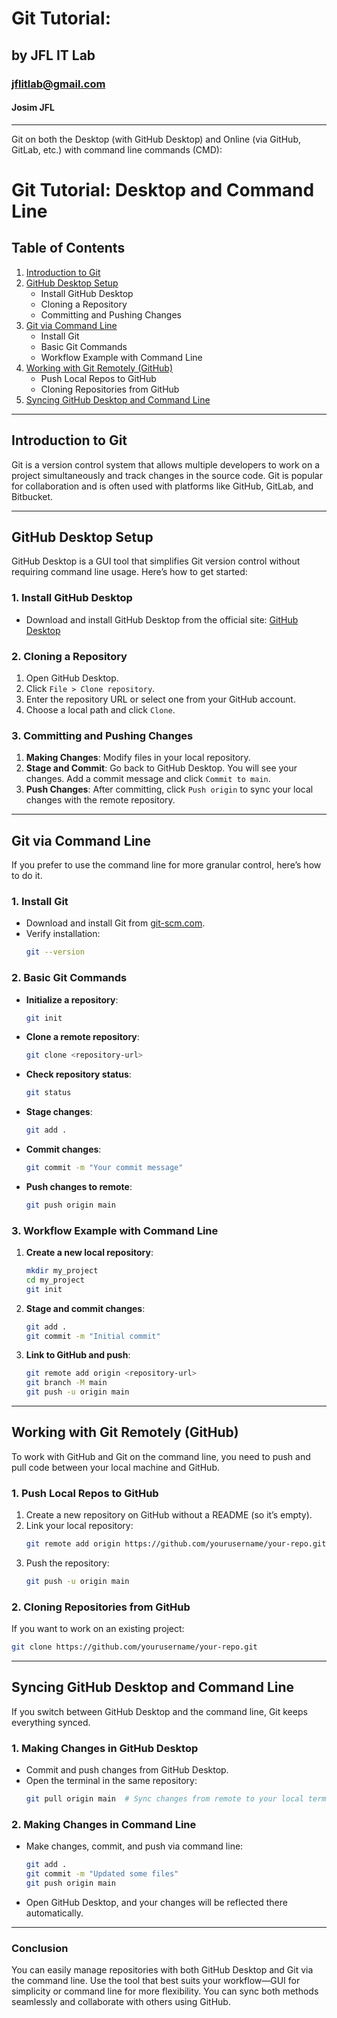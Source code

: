 # Git Tutorial: 
## by JFL IT Lab
### jflitlab@gmail.com
#### Josim JFL
---
Git on both the Desktop (with GitHub Desktop) and Online (via GitHub, GitLab, etc.) with command line commands (CMD):
# Git Tutorial: Desktop and Command Line

## Table of Contents
1. [Introduction to Git](#introduction-to-git)
2. [GitHub Desktop Setup](#github-desktop-setup)
    - Install GitHub Desktop
    - Cloning a Repository
    - Committing and Pushing Changes
3. [Git via Command Line](#git-via-command-line)
    - Install Git
    - Basic Git Commands
    - Workflow Example with Command Line
4. [Working with Git Remotely (GitHub)](#working-with-git-remotely)
    - Push Local Repos to GitHub
    - Cloning Repositories from GitHub
5. [Syncing GitHub Desktop and Command Line](#syncing-github-desktop-and-command-line)

---

## Introduction to Git

Git is a version control system that allows multiple developers to work on a project simultaneously and track changes in the source code. Git is popular for collaboration and is often used with platforms like GitHub, GitLab, and Bitbucket.

---

## GitHub Desktop Setup

GitHub Desktop is a GUI tool that simplifies Git version control without requiring command line usage. Here’s how to get started:

### 1. **Install GitHub Desktop**
- Download and install GitHub Desktop from the official site: [GitHub Desktop](https://desktop.github.com/)
  
### 2. **Cloning a Repository**
1. Open GitHub Desktop.
2. Click `File > Clone repository`.
3. Enter the repository URL or select one from your GitHub account.
4. Choose a local path and click `Clone`.

### 3. **Committing and Pushing Changes**
1. **Making Changes**: Modify files in your local repository.
2. **Stage and Commit**: Go back to GitHub Desktop. You will see your changes. Add a commit message and click `Commit to main`.
3. **Push Changes**: After committing, click `Push origin` to sync your local changes with the remote repository.

---

## Git via Command Line

If you prefer to use the command line for more granular control, here’s how to do it.

### 1. **Install Git**
- Download and install Git from [git-scm.com](https://git-scm.com/).
- Verify installation:
  ```bash
  git --version
  ```

### 2. **Basic Git Commands**
- **Initialize a repository**:
  ```bash
  git init
  ```
- **Clone a remote repository**:
  ```bash
  git clone <repository-url>
  ```
- **Check repository status**:
  ```bash
  git status
  ```
- **Stage changes**:
  ```bash
  git add .
  ```
- **Commit changes**:
  ```bash
  git commit -m "Your commit message"
  ```
- **Push changes to remote**:
  ```bash
  git push origin main
  ```

### 3. **Workflow Example with Command Line**
1. **Create a new local repository**:
   ```bash
   mkdir my_project
   cd my_project
   git init
   ```
2. **Stage and commit changes**:
   ```bash
   git add .
   git commit -m "Initial commit"
   ```
3. **Link to GitHub and push**:
   ```bash
   git remote add origin <repository-url>
   git branch -M main
   git push -u origin main
   ```

---

## Working with Git Remotely (GitHub)

To work with GitHub and Git on the command line, you need to push and pull code between your local machine and GitHub.

### 1. **Push Local Repos to GitHub**
1. Create a new repository on GitHub without a README (so it’s empty).
2. Link your local repository:
   ```bash
   git remote add origin https://github.com/yourusername/your-repo.git
   ```
3. Push the repository:
   ```bash
   git push -u origin main
   ```

### 2. **Cloning Repositories from GitHub**
If you want to work on an existing project:
```bash
git clone https://github.com/yourusername/your-repo.git
```

---

## Syncing GitHub Desktop and Command Line

If you switch between GitHub Desktop and the command line, Git keeps everything synced.

### 1. **Making Changes in GitHub Desktop**
- Commit and push changes from GitHub Desktop.
- Open the terminal in the same repository:
  ```bash
  git pull origin main  # Sync changes from remote to your local terminal session
  ```

### 2. **Making Changes in Command Line**
- Make changes, commit, and push via command line:
  ```bash
  git add .
  git commit -m "Updated some files"
  git push origin main
  ```
- Open GitHub Desktop, and your changes will be reflected there automatically.

---

### Conclusion

You can easily manage repositories with both GitHub Desktop and Git via the command line. Use the tool that best suits your workflow—GUI for simplicity or command line for more flexibility. You can sync both methods seamlessly and collaborate with others using GitHub.
